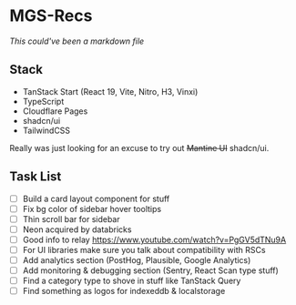 # MGS-Recs

_This could've been a markdown file_

## Stack

- TanStack Start (React 19, Vite, Nitro, H3, Vinxi)
- TypeScript
- Cloudflare Pages
- shadcn/ui
- TailwindCSS

Really was just looking for an excuse to try out ~~Mantine UI~~ shadcn/ui.

## Task List

- [ ] Build a card layout component for stuff
- [ ] Fix bg color of sidebar hover tooltips
- [ ] Thin scroll bar for sidebar
- [ ] Neon acquired by databricks
- [ ] Good info to relay https://www.youtube.com/watch?v=PgGV5dTNu9A
- [ ] For UI libraries make sure you talk about compatibility with RSCs
- [ ] Add analytics section (PostHog, Plausible, Google Analytics)
- [ ] Add monitoring & debugging section (Sentry, React Scan type stuff)
- [ ] Find a category type to shove in stuff like TanStack Query
- [ ] Find something as logos for indexeddb & localstorage
